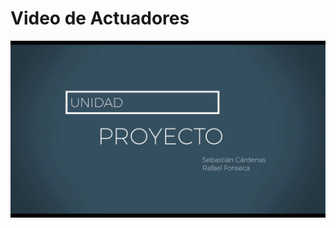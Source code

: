 # Video de Actuadores
[![Watch the video](https://github.com/Rafa1104/Trabajo-de-Investigacion-P2/blob/master/img/intro.png)](https://youtu.be/RRDpHw5XtS4)
